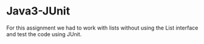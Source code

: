# Java3-JUnit

For this assignment we had to work with lists without using the List interface and test the code using JUnit.
